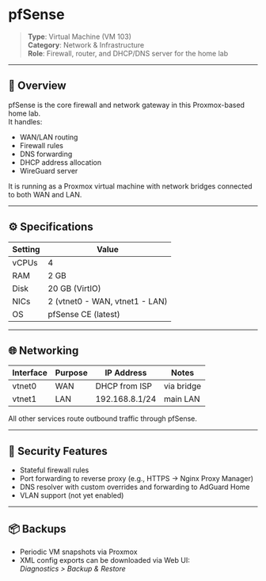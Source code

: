 # pfSense

> **Type**: Virtual Machine (VM 103)  
> **Category**: Network & Infrastructure  
> **Role**: Firewall, router, and DHCP/DNS server for the home lab

---

## 🧩 Overview

pfSense is the core firewall and network gateway in this Proxmox-based home lab.  
It handles:

- WAN/LAN routing
- Firewall rules
- DNS forwarding
- DHCP address allocation
- WireGuard server

It is running as a Proxmox virtual machine with network bridges connected to both WAN and LAN.

---

## ⚙️ Specifications

| Setting   | Value                |
|-----------|----------------------|
| vCPUs     | 4                    |
| RAM       | 2 GB                 |
| Disk      | 20 GB (VirtIO)       |
| NICs      | 2 (vtnet0 - WAN, vtnet1 - LAN) |
| OS        | pfSense CE (latest)  |

---

## 🌐 Networking

| Interface | Purpose | IP Address     | Notes        |
|-----------|---------|----------------|--------------|
| vtnet0    | WAN     | DHCP from ISP  | via bridge   |
| vtnet1    | LAN     | 192.168.8.1/24 | main LAN     |

All other services route outbound traffic through pfSense.

---

## 🔐 Security Features

- Stateful firewall rules
- Port forwarding to reverse proxy (e.g., HTTPS → Nginx Proxy Manager)
- DNS resolver with custom overrides and forwarding to AdGuard Home
- VLAN support (not yet enabled)

---

## 📦 Backups

- Periodic VM snapshots via Proxmox
- XML config exports can be downloaded via Web UI:  
  *Diagnostics > Backup & Restore*


